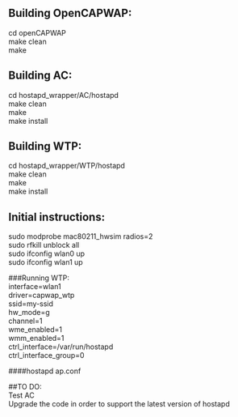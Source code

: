 ## Building OpenCAPWAP:  
cd openCAPWAP  
make clean  
make  

## Building AC:  
cd hostapd_wrapper/AC/hostapd  
make clean  
make  
make install  

## Building WTP:   
cd hostapd_wrapper/WTP/hostapd  
make clean  
make  
make install  

## Initial instructions:  
sudo modprobe mac80211_hwsim radios=2  
sudo rfkill unblock all  
sudo ifconfig wlan0 up  
sudo ifconfig wlan1 up  

###Running WTP:  
interface=wlan1  
driver=capwap_wtp  
ssid=my-ssid  
hw_mode=g  
channel=1  
wme_enabled=1  
wmm_enabled=1  
ctrl_interface=/var/run/hostapd  
ctrl_interface_group=0  

####hostapd ap.conf  

##TO DO:  
Test AC  
Upgrade the code in order to support the latest version of hostapd  

